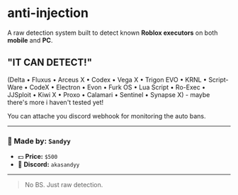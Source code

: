 # anti-injection

A raw detection system built to detect known **Roblox executors** on both **mobile** and **PC**.

## "IT CAN DETECT!"
(Delta • Fluxus • Arceus X • Codex • Vega X • Trigon EVO • KRNL • Script-Ware • CodeX • Electron • Evon • Furk OS • Lua Script • Ro-Exec • JJSploit • Kiwi X • Proxo • Calamari • Sentinel • Synapse X) - maybe there's more i haven't tested yet!

You can attache you discord webhook for monitoring the auto bans.

---

### 👤 Made by: `Sandyy`
- 💵 **Price:** `$500`
- 💬 **Discord:** `akasandyy`

---

> No BS. Just raw detection.
